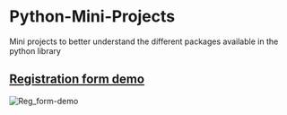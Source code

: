 # Python-Mini-Projects
Mini projects to better understand the different packages available in the python library

## [Registration form demo](https://github.com/LoopGlitch26/Python-Mini-Projects/blob/master/Registration%20form%20demo-checkpoint.ipynb)
![Reg_form-demo](https://user-images.githubusercontent.com/53336715/81691496-8a928300-947a-11ea-88f0-c81b8cba20cf.jpg)

